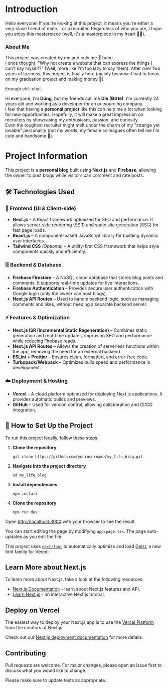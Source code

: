 # Introduction

Hello everyone! If you're looking at this project, it means you're either a very close friend of mine... or a recruiter. Regardless of who you are, I hope you enjoy this masterpiece (well, it's a masterpiece in my heart 😵‍💫).  

### About Me  

This project was created by me and only me 🥺 huhu.  
I once thought, "Why not create a website that can express the things I can't say myself?" (Well, more like I'm too lazy to say them). After over two years of laziness, this project is finally here (mainly because I had to focus on my graduation project and making money 🥱).  

Enough chit-chat...  

Hi everyone, I'm **Dũng**, but my friends call me **Dle (Đờ le)**. I'm currently 24 years old and working as a developer for an outsourcing company.  
I feel that having a **personal project** like this can help me a lot when looking for new opportunities. Hopefully, it will make a great impression on recruiters by showcasing my enthusiasm, passion, and curiosity.  
Even the toughest recruiter might melt under the charm of my "strange yet lovable" personality (not my words, my female colleagues often tell me I'm cute and handsome 🤣).  

# Project Information  

This project is a **personal blog** built using **Next.js** and **Firebase**, allowing the owner to post blogs while visitors can comment and rate posts.

## 🛠 Technologies Used  

### 🚀 Frontend (UI & Client-side)  
- **Next.js** – A React framework optimized for SEO and performance. It allows server-side rendering (SSR) and static site generation (SSG) for fast page loads.  
- **React.js** – A component-based JavaScript library for building dynamic user interfaces.  
- **Tailwind CSS** *(Optional)* – A utility-first CSS framework that helps style components quickly and efficiently.  

### 🗄️ Backend & Database  
- **Firebase Firestore** – A NoSQL cloud database that stores blog posts and comments. It supports real-time updates for live interactions.  
- **Firebase Authentication** – Provides secure user authentication with Google login (only the owner can post blogs).  
- **Next.js API Routes** – Used to handle backend logic, such as managing comments and likes, without needing a separate backend server.  

### ⚡ Features & Optimization  
- **Next.js ISR (Incremental Static Regeneration)** – Combines static generation and real-time updates, improving SEO and performance while reducing Firebase reads.
- **Next.js API Routes** – Allows the creation of serverless functions within the app, removing the need for an external backend.  
- **ESLint + Prettier** – Ensures clean, formatted, and error-free code.  
- **Turbopack/Webpack** – Optimizes build speed and performance in development.  

### ☁️ Deployment & Hosting  
- **Vercel** – A cloud platform optimized for deploying Next.js applications. It provides automatic builds and previews.  
- **GitHub** – Used for version control, allowing collaboration and CI/CD integration.  


## 📌 How to Set Up the Project  

To run this project locally, follow these steps:

1. **Clone the repository**
   ```terminal
   git clone https://github.com/yourusername/my_life_blog.git
   ```

2. **Navigate into the project directory**
   ```terminal
   cd my_life_blog
   ```
3. **Install dependencies**
   ```terminal
   npm install
   ```
1. **Clone the repository**
   ```terminal
   npm run dev
   ```


Open [http://localhost:3000](http://localhost:3000) with your browser to see the result.

You can start editing the page by modifying `app/page.tsx`. The page auto-updates as you edit the file.

This project uses [`next/font`](https://nextjs.org/docs/app/building-your-application/optimizing/fonts) to automatically optimize and load [Geist](https://vercel.com/font), a new font family for Vercel.


## Learn More about Next.js

To learn more about Next.js, take a look at the following resources:

- [Next.js Documentation](https://nextjs.org/docs) - learn about Next.js features and API.
- [Learn Next.js](https://nextjs.org/learn) - an interactive Next.js tutorial.

## Deploy on Vercel

The easiest way to deploy your Next.js app is to use the [Vercel Platform](https://vercel.com/new?utm_medium=default-template&filter=next.js&utm_source=create-next-app&utm_campaign=create-next-app-readme) from the creators of Next.js.

Check out our [Next.js deployment documentation](https://nextjs.org/docs/app/building-your-application/deploying) for more details.

## Contributing

Pull requests are welcome. For major changes, please open an issue first
to discuss what you would like to change.

Please make sure to update tests as appropriate.
